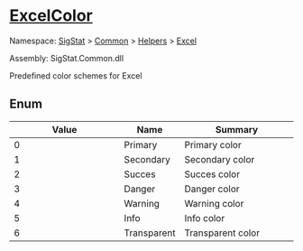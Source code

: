 # [ExcelColor](./ExcelColor.md)
Namespace: [SigStat]() > [Common](./../../README.md) > [Helpers](./../README.md) > [Excel](./README.md)

Assembly: SigStat.Common.dll


Predefined color schemes for Excel

##	Enum

| Value | Name | Summary | 
| --- | --- | --- | 
| 0<div style="pointer-events:none;cursor:default;"><img width=200 style="max-height:100%;max-width:100%;"/></div>| Primary| Primary color<div style="pointer-events:none;cursor:default;"><img width=200 style="max-height:100%;max-width:100%;"/></div>| <br>
| 1<div style="pointer-events:none;cursor:default;"><img width=200 style="max-height:100%;max-width:100%;"/></div>| Secondary| Secondary color<div style="pointer-events:none;cursor:default;"><img width=200 style="max-height:100%;max-width:100%;"/></div>| <br>
| 2<div style="pointer-events:none;cursor:default;"><img width=200 style="max-height:100%;max-width:100%;"/></div>| Succes| Succes color<div style="pointer-events:none;cursor:default;"><img width=200 style="max-height:100%;max-width:100%;"/></div>| <br>
| 3<div style="pointer-events:none;cursor:default;"><img width=200 style="max-height:100%;max-width:100%;"/></div>| Danger| Danger color<div style="pointer-events:none;cursor:default;"><img width=200 style="max-height:100%;max-width:100%;"/></div>| <br>
| 4<div style="pointer-events:none;cursor:default;"><img width=200 style="max-height:100%;max-width:100%;"/></div>| Warning| Warning color<div style="pointer-events:none;cursor:default;"><img width=200 style="max-height:100%;max-width:100%;"/></div>| <br>
| 5<div style="pointer-events:none;cursor:default;"><img width=200 style="max-height:100%;max-width:100%;"/></div>| Info| Info color<div style="pointer-events:none;cursor:default;"><img width=200 style="max-height:100%;max-width:100%;"/></div>| <br>
| 6<div style="pointer-events:none;cursor:default;"><img width=200 style="max-height:100%;max-width:100%;"/></div>| Transparent| Transparent color<div style="pointer-events:none;cursor:default;"><img width=200 style="max-height:100%;max-width:100%;"/></div>| <br>


